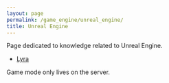 ```yaml
---
layout: page
permalink: /game_engine/unreal_engine/
title: Unreal Engine
---
```


Page dedicated to knowledge related to Unreal Engine.

- [Lyra](/wiki/game_engine/unreal_engine/lyra/)

Game mode only lives on the server.


